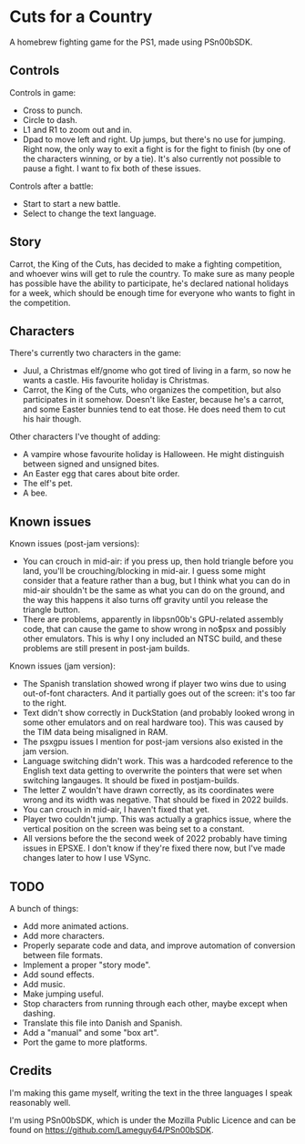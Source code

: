 # Cuts for a Country

A homebrew fighting game for the PS1, made using PSn00bSDK.

## Controls
Controls in game:
- Cross to punch.
- Circle to dash.
- L1 and R1 to zoom out and in.
- Dpad to move left and right. Up jumps, but there's no use for jumping.
Right now, the only way to exit a fight is for the fight to finish (by one of the characters winning, or by a tie). It's also currently not possible to pause a fight. I want to fix both of these issues.

Controls after a battle:
- Start to start a new battle.
- Select to change the text language.

## Story
Carrot, the King of the Cuts, has decided to make a fighting competition, and whoever wins will get to rule the country. To make sure as many people has possible have the ability to participate, he's declared national holidays for a week, which should be enough time for everyone who wants to fight in the competition.

## Characters
There's currently two characters in the game:
- Juul, a Christmas elf/gnome who got tired of living in a farm, so now he wants a castle. His favourite holiday is Christmas.
- Carrot, the King of the Cuts, who organizes the competition, but also participates in it somehow. Doesn't like Easter, because he's a carrot, and some Easter bunnies tend to eat those. He does need them to cut his hair though.

Other characters I've thought of adding:
- A vampire whose favourite holiday is Halloween. He might distinguish between signed and unsigned bites.
- An Easter egg that cares about bite order.
- The elf's pet.
- A bee.

## Known issues

Known issues (post-jam versions):
- You can crouch in mid-air: if you press up, then hold triangle before you land, you'll be crouching/blocking in mid-air. I guess some might consider that a feature rather than a bug, but I think what you can do in mid-air shouldn't be the same as what you can do on the ground, and the way this happens it also turns off gravity until you release the triangle button.
- There are problems, apparently in libpsn00b's GPU-related assembly code, that can cause the game to show wrong in no$psx and possibly other emulators. This is why I ony included an NTSC build, and these problems are still present in post-jam builds.


Known issues (jam version):
- The Spanish translation showed wrong if player two wins due to using out-of-font characters. And it partially goes out of the screen: it's too far to the right. 
- Text didn't show correctly in DuckStation (and probably looked wrong in some other emulators and on real hardware too). This was caused by the TIM data being misaligned in RAM.
- The psxgpu issues I mention for post-jam versions also existed in the jam version.
- Language switching didn't work. This was a hardcoded reference to the English text data getting to overwrite the pointers that were set when switching langauges. It should be fixed in postjam-builds.
- The letter Z wouldn't have drawn correctly, as its coordinates were wrong and its width was negative. That should be fixed in 2022 builds.
- You can crouch in mid-air, I haven't fixed that yet.
- Player two couldn't jump. This was actually a graphics issue, where the vertical position on the screen was being set to a constant.
- All versions before the the second week of 2022 probably have timing issues in EPSXE. I don't know if they're fixed there now, but I've made changes later to how I use VSync.

## TODO
A bunch of things:
- Add more animated actions.
- Add more characters.
- Properly separate code and data, and improve automation of conversion between file formats.
- Implement a proper "story mode".
- Add sound effects.
- Add music.
- Make jumping useful.
- Stop characters from running through each other, maybe except when dashing.
- Translate this file into Danish and Spanish.
- Add a "manual" and some "box art".
- Port the game to more platforms.

## Credits
I'm making this game myself, writing the text in the three languages I speak reasonably well.

I'm using PSn00bSDK, which is under the Mozilla Public Licence and can be found on <https://github.com/Lameguy64/PSn00bSDK>.

